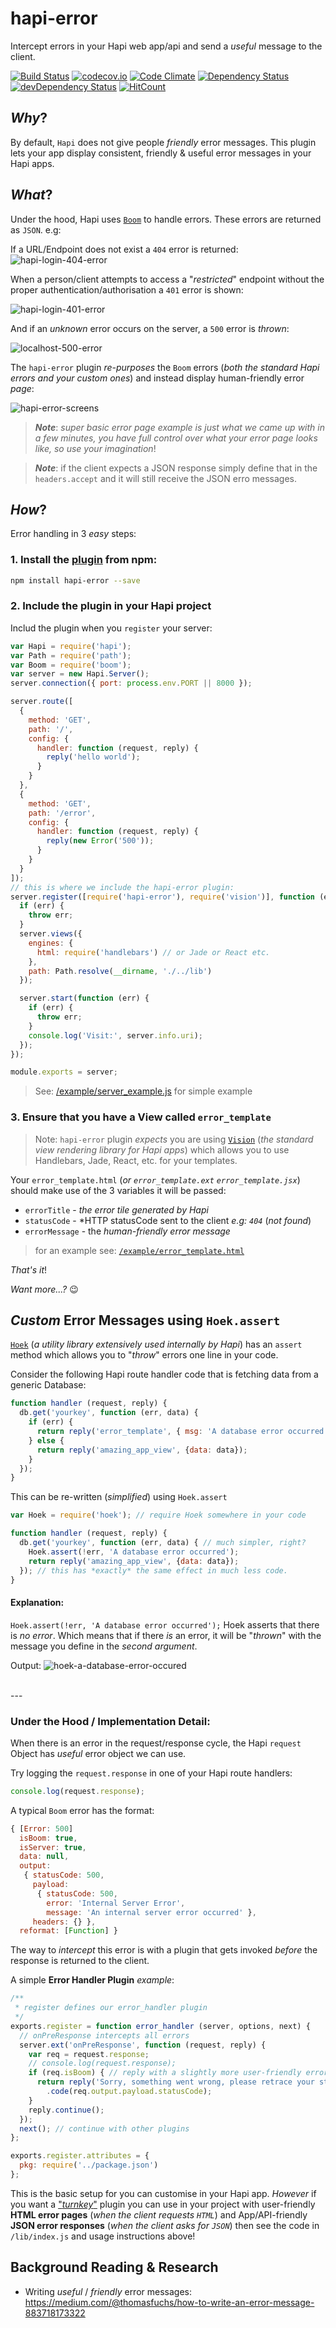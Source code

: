 # hapi-error

Intercept errors in your Hapi web app/api and send a *useful* message to the client.

[![Build Status](https://travis-ci.org/dwyl/hapi-error.svg?branch=master)](https://travis-ci.org/dwyl/hapi-error)
[![codecov.io](http://codecov.io/github/dwyl/hapi-error/coverage.svg?branch=master)](http://codecov.io/github/dwyl/hapi-error?branch=master)
[![Code Climate](https://codeclimate.com/github/dwyl/hapi-error/badges/gpa.svg)](https://codeclimate.com/github/dwyl/hapi-error)
[![Dependency Status](https://david-dm.org/dwyl/hapi-error.svg)](https://david-dm.org/dwyl/hapi-error)
[![devDependency Status](https://david-dm.org/dwyl/hapi-error/dev-status.svg)](https://david-dm.org/dwyl/hapi-error#info=devDependencies)
[![HitCount](https://hitt.herokuapp.com/dwyl/hapi-error.svg)](https://github.com/dwyl/hapi-error)


## *Why*?

By default, `Hapi` does not give people *friendly* error messages.
This plugin lets your app display consistent, friendly & useful
error messages in your Hapi apps.

## *What*?

Under the hood, Hapi uses
[`Boom`](https://github.com/dwyl/learn-hapi#error-handling-with-boom)
to handle errors. These errors are returned as `JSON`. e.g:

If a URL/Endpoint does not exist a `404` error is returned:
![hapi-login-404-error](https://cloud.githubusercontent.com/assets/194400/14770263/06bdc6dc-0a65-11e6-9f9b-80944711a4f1.png)

When a person/client attempts to access a "*restricted*" endpoint without
the proper authentication/authorisation a `401` error is shown:

![hapi-login-401-error](https://cloud.githubusercontent.com/assets/194400/14770276/57022f20-0a65-11e6-86de-d9b8e456b344.png)

And if an *unknown* error occurs on the server, a `500` error is *thrown*:

![localhost-500-error](https://cloud.githubusercontent.com/assets/194400/14770517/98a4b6d6-0a6b-11e6-8448-4b66e3df9a9a.png)

The `hapi-error` plugin *re-purposes* the `Boom` errors (*both the standard Hapi errors and your custom ones*) and instead display human-friendly error *page*:

![hapi-error-screens](https://cloud.githubusercontent.com/assets/194400/15275274/ef9e5402-1abe-11e6-9313-71b11c61f032.png)

> ***Note***: *super basic error page example is just what we came up with in a few minutes, you have full control over what your error page looks like, so use your imagination*!

> ***Note***: if the client expects a JSON response simply define
that in the `headers.accept` and it will still receive the JSON erro messages.


## *How*?

Error handling in 3 *easy* steps:

### 1. Install the [plugin](https://www.npmjs.com/package/hapi-error) from npm:

```sh
npm install hapi-error --save
```

### 2. Include the plugin in your Hapi project

Includ the plugin when you `register` your server:

```js
var Hapi = require('hapi');
var Path = require('path');
var Boom = require('boom');
var server = new Hapi.Server();
server.connection({ port: process.env.PORT || 8000 });

server.route([
  {
    method: 'GET',
    path: '/',
    config: {
      handler: function (request, reply) {
        reply('hello world');
      }
    }
  },
  {
    method: 'GET',
    path: '/error',
    config: {
      handler: function (request, reply) {
        reply(new Error('500'));
      }
    }
  }
]);
// this is where we include the hapi-error plugin:
server.register([require('hapi-error'), require('vision')], function (err) {
  if (err) {
    throw err;
  }
  server.views({
    engines: {
      html: require('handlebars') // or Jade or React etc.
    },
    path: Path.resolve(__dirname, './../lib')
  });

  server.start(function (err) {
    if (err) {
      throw err;
    }
    console.log('Visit:', server.info.uri);
  });
});

module.exports = server;
```

> See: [/example/server_example.js](https://github.com/dwyl/hapi-error/blob/master/example/server_example.js) for simple example

### 3. Ensure that you have a View called `error_template`

> Note: `hapi-error` plugin *expects* you are using [`Vision`](https://github.com/hapijs/vision) (*the standard view rendering library for Hapi apps*)
which allows you to use Handlebars, Jade, React, etc. for your templates.

Your `error_template.html` (*or `error_template.ext` `error_template.jsx`*) should make use of the 3 variables it will be passed:

+ `errorTitle` - *the error tile generated by Hapi*
+ `statusCode` - *HTTP statusCode sent to the client *e.g: `404`* (*not found*)
+ `errorMessage` - the *human-friendly error message*

> for an example see: [`/example/error_template.html`](https://github.com/dwyl/hapi-error/blob/master/example/error_template.html)

*That's it*!

*Want more...?* :wink:

## *Custom* Error Messages using `Hoek.assert`

[`Hoek`](https://github.com/hapijs/hoek/blob/master/API.md#assertcondition-message) (*a utility library extensively used internally by Hapi*) has an `assert` method which allows
you to "*throw*" errors one line in your code.

Consider the following Hapi route handler code that is fetching data from a generic Database:

```js
function handler (request, reply) {
  db.get('yourkey', function (err, data) {
    if (err) {
      return reply('error_template', { msg: 'A database error occurred'});
    } else {
      return reply('amazing_app_view', {data: data});
    }
  });
}
```
This can be re-written (*simplified*) using `Hoek.assert`

```js
var Hoek = require('hoek'); // require Hoek somewhere in your code

function handler (request, reply) {
  db.get('yourkey', function (err, data) { // much simpler, right?
    Hoek.assert(!err, 'A database error occurred');
    return reply('amazing_app_view', {data: data});
  }); // this has *exactly* the same effect in much less code.
}
```
#### Explanation:

`Hoek.assert(!err, 'A database error occurred');`
Hoek asserts that there is *no error*. Which means that if
there *is* an error, it will be "*thrown*" with the message you define in the *second argument*.

Output:
![hoek-a-database-error-occured](https://cloud.githubusercontent.com/assets/194400/15276087/58df6fd0-1ad5-11e6-841d-e49495621775.png)
<br />



<br />
---

### Under the Hood / Implementation Detail:

When there is an error in the request/response cycle,
the Hapi `request` Object has *useful* error object we can use.

Try logging the `request.response` in one of your Hapi route handlers:

```js
console.log(request.response);
```
A typical `Boom` error has the format:
```js
{ [Error: 500]
  isBoom: true,
  isServer: true,
  data: null,
  output:
   { statusCode: 500,
     payload:
      { statusCode: 500,
        error: 'Internal Server Error',
        message: 'An internal server error occurred' },
     headers: {} },
  reformat: [Function] }
```

The way to *intercept* this error is with a plugin that gets invoked
*before* the response is returned to the client.

A simple **Error Handler Plugin** *example*:

```js
/**
 * register defines our error_handler plugin
 */
exports.register = function error_handler (server, options, next) {
  // onPreResponse intercepts all errors
  server.ext('onPreResponse', function (request, reply) {
    var req = request.response;
    // console.log(request.response);
    if (req.isBoom) { // reply with a slightly more user-friendly error message
      return reply('Sorry, something went wrong, please retrace your steps.')
        .code(req.output.payload.statusCode);
    }
    reply.continue();
  });
  next(); // continue with other plugins
};

exports.register.attributes = {
  pkg: require('../package.json')
};
```
This is the basic setup for you can customise in your Hapi app.
*However* if you want a ["*turnkey*"](https://en.wikipedia.org/wiki/Turnkey)
plugin you can use in your project with user-friendly **HTML error pages**
(*when the client requests `HTML`*) and App/API-friendly **JSON error responses**
(*when the client asks for `JSON`*) then see the code in `/lib/index.js`
and usage instructions above!

## Background Reading & Research

+ Writing *useful* / *friendly* error messages:
https://medium.com/@thomasfuchs/how-to-write-an-error-message-883718173322
